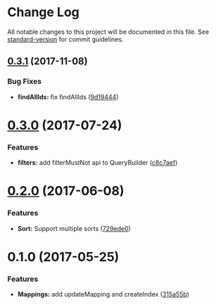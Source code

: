 # Change Log

All notable changes to this project will be documented in this file. See [standard-version](https://github.com/conventional-changelog/standard-version) for commit guidelines.

<a name="0.3.1"></a>
## [0.3.1](https://github.com/Workpop/elastic-search-utils/compare/v0.3.0...v0.3.1) (2017-11-08)


### Bug Fixes

* **findAllIds:** fix findAllIds ([9d19444](https://github.com/Workpop/elastic-search-utils/commit/9d19444))



<a name="0.3.0"></a>
# [0.3.0](https://github.com/Workpop/elastic-search-utils/compare/v0.2.0...v0.3.0) (2017-07-24)


### Features

* **filters:** add filterMustNot api to QueryBuilder ([c8c7aef](https://github.com/Workpop/elastic-search-utils/commit/c8c7aef))



<a name="0.2.0"></a>
# [0.2.0](https://github.com/Workpop/elastic-search-utils/compare/v0.1.0...v0.2.0) (2017-06-08)


### Features

* **Sort:** Support multiple sorts ([729ede0](https://github.com/Workpop/elastic-search-utils/commit/729ede0))



<a name="0.1.0"></a>
# 0.1.0 (2017-05-25)


### Features

* **Mappings:** add updateMapping and createIndex ([315a55b](https://github.com/Workpop/elastic-search-utils/commit/315a55b))
